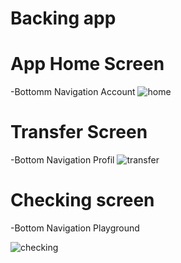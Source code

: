 # Backing app
# App Home Screen
  -Bottomm Navigation Account 
  ![home](https://github.com/azewudie/BankAccount/assets/78126519/b086e798-5b6c-44a6-92fe-094c029c1a48)

# Transfer Screen
  -Bottom Navigation Profil 
  ![transfer](https://github.com/azewudie/BankAccount/assets/78126519/407dae0f-2dcf-4f1e-8527-4d062801145f)
 
# Checking screen 
  -Bottom Navigation Playground 
  
![checking](https://github.com/azewudie/BankAccount/assets/78126519/5ec347dc-0afb-4df2-9a97-701ebca6408e)

